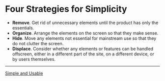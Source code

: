 # Four Strategies for Simplicity

- **Remove**. Get rid of unnecessary elements until the product has only the essentials.
- **Organize**. Arrange the elements on the screen so that they make sense.
- **Hide**. Move any elements not essential for mainstream use so that they do not clutter the screen.
- **Displace**. Consider whether any elements or features can be handled offscreen, either in a different part of the site, on a different device, or by users themselves.

---

[Simple and Usable](http://www.simpleandusable.com/)
